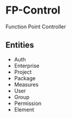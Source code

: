 FP-Control
==============================================

Function Point Controller

Entities
-----------

* Auth
* Enterprise
* Project
* Package
* Measures
* User
* Group
* Permission
* Element